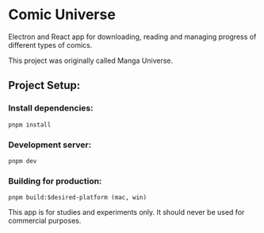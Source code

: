# Comic Universe

Electron and React app for downloading, reading and managing progress of different types of comics.

This project was originally called Manga Universe.

## Project Setup:

### Install dependencies:

```
pnpm install
```

### Development server:

```
pnpm dev
```

### Building for production:

```
pnpm build:$desired-platform (mac, win)
```

This app is for studies and experiments only. It should never be used for commercial purposes.